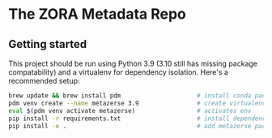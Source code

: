 # The ZORA Metadata Repo

## Getting started

This project should be run using Python 3.9 (3.10 still has missing package compatability) and a virtualenv for dependency isolation. Here's a recommended setup:

```bash
brew update && brew install pdm                     # install conda package manager
pdm venv create --name metazerse 3.9                # create virtualenv named metazerse with py3.9
eval $(pdm venv activate metazerse)                 # activates env 
pip install -r requirements.txt                     # install dependencies
pip install -e .                                    # add metazerse package to python path for easy dev
```
